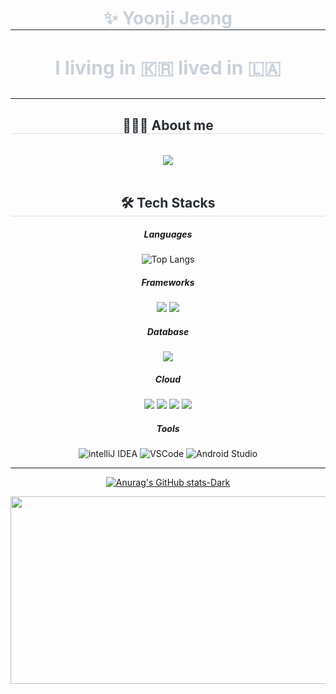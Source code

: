 <div align="center"> 
    <h1 style="border-bottom: 1px solid #21262d; color: #c9d1d9;"> ✨ Yoonji Jeong </h1>  
    <h3 div style="font-weight: 700; font-size: 30px; text-align: center; color: #c9d1d9;"> 
        I living in 🇰🇷 lived in 🇱🇦 
        <!--
        <br><br> 🎓INHA UNI ICE🎓 
        -->
    </div>
</div>


----------


<div align= "center">
    <h2 style="border-bottom: 1px solid #d8dee4; color: #282d33;"> 👩🏻‍💻 About me </h2> <br> 
    <div align= "center"> <a href=https://shelled-lan-36e.notion.site/Yoonji-Jeong-a492c8454a3240e59e1f6429804f321e?pvs=4> <img src="https://img.shields.io/badge/Portfolio-000000?style=for-the-badge&logo=Notion&logoColor=white&link=https://shelled-lan-36e.notion.site/Yoonji-Jeong-a492c8454a3240e59e1f6429804f321e?pvs=4"> </a>
          </div>  <br> 
    <div align= "center">  </div> 
    </div>
        
<div align= "center">
    <h2 style="border-bottom: 1px solid #d8dee4; color: #282d33;"> 🛠️ Tech Stacks </h2>
<div align=center> 

##### Languages

![Top Langs](https://github-readme-stats.vercel.app/api/top-langs/?username=yoondaeng&hide_progress=true)

##### Frameworks
<img src="https://img.shields.io/badge/SpringBoot-6DB33F?style=for-the-badge&logo=SpringBoot&logoColor=white">
<img src="https://img.shields.io/badge/node.js-339933?style=for-the-badge&logo=Node.js&logoColor=white">

##### Database
<img src="https://img.shields.io/badge/mysql-4479A1?style=for-the-badge&logo=mysql&logoColor=white"> 

##### Cloud
<img src="https://img.shields.io/badge/amazonaws-232F3E?style=for-the-badge&logo=amazonaws&logoColor=white">
<img src="https://img.shields.io/badge/aws EC2-FF9900?style=for-the-badge&logo=amazonEC2&logoColor=white">
<img src="https://img.shields.io/badge/aws rds-527FFF?style=for-the-badge&logo=amazonrds&logoColor=white">
<img src="https://img.shields.io/badge/aws S3-569A31?style=for-the-badge&logo=amazonS3&logoColor=white">

##### Tools
![intelliJ IDEA](https://img.shields.io/badge/intellij%20idea-000000.svg?&style=for-the-badge&logo=intellijidea&logoColor=white)
![VSCode](https://img.shields.io/badge/VSCode-007ACC.svg?&style=for-the-badge&logo=Visual%20Studio%20Code&logoColor=white)
![Android Studio](https://img.shields.io/badge/Android%20Studio-3DDC84.svg?&style=for-the-badge&logo=Android%20Studio&logoColor=white)
  
-----------

[![Anurag's GitHub stats-Dark](https://github-readme-stats.vercel.app/api?username=yoondaeng&show_icons=true&theme=dark#gh-dark-mode-only)](https://github.com/anuraghazra/github-readme-stats#gh-dark-mode-only)

<div align="center">
   <a href="https://www.gitanimals.org/en_US?utm_medium=image&utm_source=yoondaeng&utm_content=farm">
        <img
          src="https://render.gitanimals.org/farms/yoondaeng"
          width="600"
          height="300"
        />
    </a>  
</div>
<br>

<!--

##### Front
<img src="https://img.shields.io/badge/java-007396?style=for-the-badge&logo=java&logoColor=white"> 
  <img src="https://img.shields.io/badge/c++-00599C?style=for-the-badge&logo=c%2B%2B&logoColor=white">
  <img src="https://img.shields.io/badge/python-3776AB?style=for-the-badge&logo=python&logoColor=white"> 


<img src="https://img.shields.io/badge/html5-E34F26?style=for-the-badge&logo=html5&logoColor=white"> 
  <img src="https://img.shields.io/badge/css-1572B6?style=for-the-badge&logo=css3&logoColor=white"> 
  <img src="https://img.shields.io/badge/javascript-F7DF1E?style=for-the-badge&logo=javascript&logoColor=black"> 

![postman](https://img.shields.io/badge/postman-FF6C37.svg?&style=for-the-badge&logo=postman&logoColor=white)

<div align= "center">
    <h2 style="border-bottom: 1px solid #d8dee4; color: #282d33;"> 📫 Contact</h2> <br> 
    <div align= "center"> <a href=mailto:jyjo522i@gmail.com> <img src="https://img.shields.io/badge/Gmail-EA4335?style=for-the-badge&logo=Gmail&logoColor=white&link=mailto:jyjo522i@gmail.com"> </a>
          </div>  <br> 
    <div align= "center">  </div> 
    </div>
  
가장 많이 사용한 언어

**yoondaeng/yoondaeng** is a ✨ _special_ ✨ repository because its `README.md` (this file) appears on your GitHub profile.

Here are some ideas to get you started:

- 🔭 I’m currently working on ...
- 🌱 I’m currently learning ...
- 👯 I’m looking to collaborate on ...
- 🤔 I’m looking for help with ...
- 💬 Ask me about ...
- 📫 How to reach me: ...
- 😄 Pronouns: ...
- ⚡ Fun fact: ...
-->


